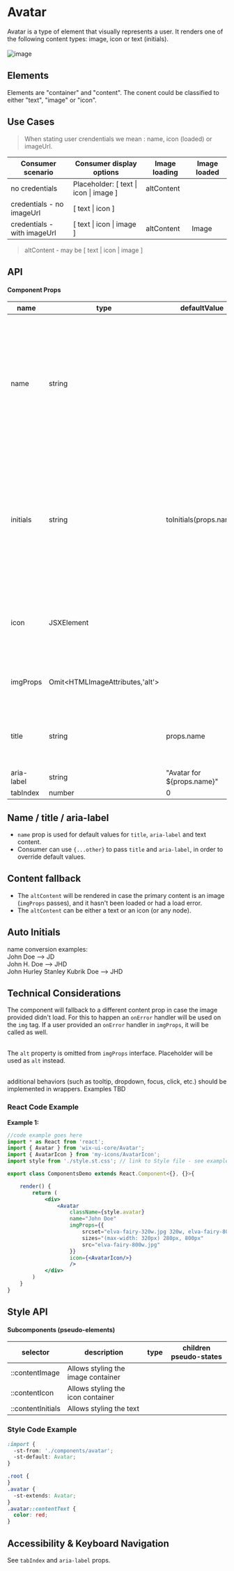 # Avatar

Avatar is a type of element that visually represents a user. It renders one of the following content types: image, icon or text (initials).
<br><br>
![image](./readme-assets/avatar-types.png)
## Elements

Elements are "container" and "content". The conent could be classified to either "text", "image" or "icon".

## Use Cases
>When stating user crendentials we mean : name, icon (loaded) or imageUrl.

| Consumer scenario | Consumer display options | Image loading | Image loaded |
|-------------------|-------------------|--|--|
| no credentials | Placeholder: [ text \| icon \|  image ] | altContent
| credentials - no imageUrl   | [ text \| icon ] |
| credentials - with imageUrl  | [ text \| icon \|  image ] | altContent | Image |

> altContent - may be [ text | icon |  image ]

## API

#### Component Props

| name     | type                | defaultValue | isRequired | description          |
| -------- | ------------------- | ------------ | ---------- | --------------------------------------------------------------------- |
| name | string |  |  | Usually the user's name. Will be used to generate defaults for: text content, the html `title` attribute and `aria-lable` attribute of the root element. |
| initials | string | toInitials(props.name) | | Text to be rendered as content, usually initials of the name. Also acts as a fallback while the image is loading (in case there is `icon` is undefined) |
| icon | JSXElement | | | Icon content. Also acts as a fallback while the image is loading |
| imgProps | Omit<HTMLImageAttributes,'alt'> |              |            | Image props, in particular image src url |
| title | string | props.name   | | If undefined but `name` exists, then defaults to value of `name`
| aria-label | string | "Avatar for ${props.name}"| | |
| tabIndex | number | 0 | | |

## Name / title / aria-label

- `name` prop is used for default values for `title`, `aria-label` and text content.
- Consumer can use `{...other}` to pass `title` and `aria-label`, in order to override default values.


## Content fallback

- The `altContent` will be rendered in case the primary content is an image (`imgProps` passes), and it hasn't been loaded or had a load error.
- The `altContent` can be either a text or an icon (or any node).

## Auto Initials
name conversion examples:
<br/> John Doe --> JD
<br/> John H. Doe --> JHD
<br/> John Hurley Stanley Kubrik Doe --> JHD

## Technical Considerations

The component will fallback to a different content prop in case the image provided didn't load. For this to happen an `onError` handler will be used on the `img` tag. If a user provided an `onError` handler in `imgProps`, it will be called as well.<br>

<br> The `alt` property is omitted from `imgProps` interface. Placeholder will be used as `alt` instead.<br>

<br>additional behaviors (such as tooltip, dropdown, focus, click, etc.) should be implemented in wrappers. Examples TBD

### React Code Example

**Example 1:**

```jsx
//code example goes here
import * as React from 'react';
import { Avatar } from 'wix-ui-core/Avatar';
import { AvatarIcon } from 'my-icons/AvatarIcon';
import style from './style.st.css'; // link to Style file - see examples of style files below

export class ComponentsDemo extends React.Component<{}, {}>{

    render() {
        return (
            <div>
                <Avatar
                    className={style.avatar}
                    name="John Doe"
                    imgProps={{
                        srcset="elva-fairy-320w.jpg 320w, elva-fairy-800w.jpg 800w"
                        sizes="(max-width: 320px) 280px, 800px"
                        src="elva-fairy-800w.jpg"
                    }}
                    icon={<AvatarIcon/>}
                    />
            </div>
        )
    }
}
```

## Style API

#### Subcomponents (pseudo-elements)

| selector          | description                        | type | children pseudo-states |
| ----------------- | ---------------------------------- | ---- | ---------------------- |
| ::contentImage | Allows styling the image container |      |                        |
| ::contentIcon  | Allows styling the icon container  |      |                        |
| ::contentInitials | Allows styling the text         |      |                        |

### Style Code Example

```css
:import {
  -st-from: './components/avatar';
  -st-default: Avatar;
}

.root {
}
.avatar {
  -st-extends: Avatar;
}
.avatar::contentText {
  color: red;
}
```

## Accessibility & Keyboard Navigation

See `tabIndex` and `aria-label` props.
